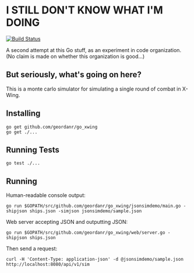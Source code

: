 # I STILL DON'T KNOW WHAT I'M DOING

[![Build Status](https://travis-ci.org/geordanr/go_xwing.svg?branch=master)](https://travis-ci.org/geordanr/go_xwing)

A second attempt at this Go stuff, as an experiment in code organization.  (No claim is made on whether this organization is good...)

## But seriously, what's going on here?

This is a monte carlo simulator for simulating a single round of combat in X-Wing.

## Installing

    go get github.com/geordanr/go_xwing
    go get ./...

## Running Tests

    go test ./...

## Running

Human-readable console output:

    go run $GOPATH/src/github.com/geordanr/go_xwing/jsonsimdemo/main.go -shipjson ships.json -simjson jsonsimdemo/sample.json

Web server accepting JSON and outputting JSON:

    go run $GOPATH/src/github.com/geordanr/go_xwing/web/server.go -shipjson ships.json

Then send a request:

    curl -H 'Content-Type: application-json' -d @jsonsimdemo/sample.json http://localhost:8080/api/v1/sim

